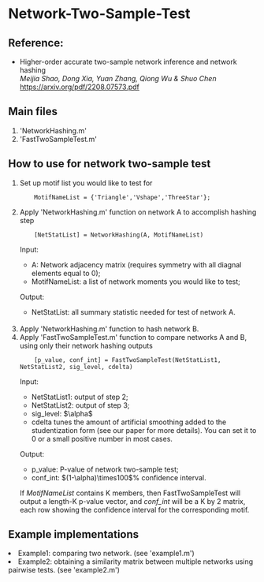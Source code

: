 # Network-Two-Sample-Test

<h2>Reference:</h2>

* Higher-order accurate two-sample network inference and network hashing<br />
<i>Meijia Shao, Dong Xia, Yuan Zhang, Qiong Wu & Shuo Chen</i><br>
https://arxiv.org/pdf/2208.07573.pdf



<h2>Main files</h2>

1. 'NetworkHashing.m'
2. 'FastTwoSampleTest.m'


<h2>How to use for network two-sample test </h2>

<ol>
<li>  Set up motif list you would like to test for 
  
  <br>
  
        MotifNameList = {'Triangle','Vshape','ThreeStar'};
 
<li>  Apply 'NetworkHashing.m' function on network A to accomplish hashing step 
  
  <br>

        [NetStatList] = NetworkHashing(A, MotifNameList)
  Input:
  <ul>
    <li> A: Network adjacency matrix (requires symmetry with all diagnal elements equal to 0);
     <li> MotifNameList: a list of network moments you would like to test;
  </ul>
  
  Output: 
  <ul>
     <li> NetStatList: all summary statistic needed for test of network A.
  </ul>
  
  <br>
  
<li> Apply 'NetworkHashing.m' function to hash network B. <br >
  
<li> Apply 'FastTwoSampleTest.m' function to compare networks A and B, using only their network hashing outputs <br>

        [p_value, conf_int] = FastTwoSampleTest(NetStatList1, NetStatList2, sig_level, cdelta)
    
  Input:
  <ul>
     <li> NetStatList1: output of step 2;
     <li> NetStatList2: output of step 3;
     <li> sig_level: $\alpha$
     <li> cdelta tunes the amount of artificial smoothing added to the studentization form (see our paper for more details).  You can set it to 0 or a small positive number in most cases.
  </ul>

  Output:
  <ul>
     <li> p_value: P-value of network two-sample test;
     <li> conf_int: $(1-\alpha)\times100$% confidence interval.
  </ul>
  
  If <em>MotifNameList</em> contains K members, then FastTwoSampleTest will output a length-K p-value vector, and <em>conf_int</em> will be a K by 2 matrix, each row showing the confidence interval for the corresponding motif.
    
</ol>




<h2> Example implementations </h2>
   <li>  Example1: comparing two network. (see 'example1.m')
   <li>  Example2: obtaining a similarity matrix between multiple networks using pairwise tests. (see 'example2.m')




